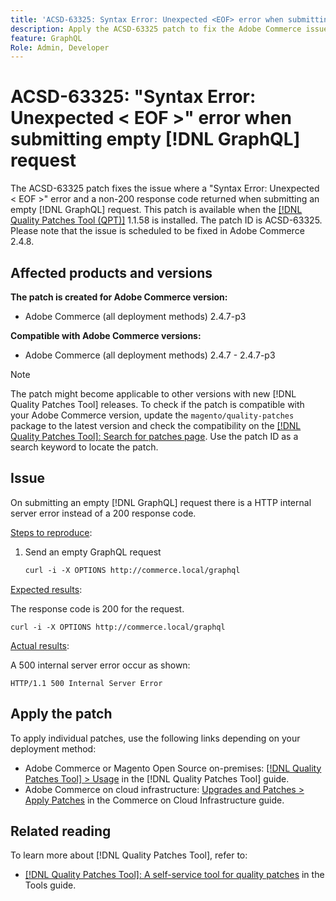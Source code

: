 ```yaml
---
title: 'ACSD-63325: Syntax Error: Unexpected <EOF> error when submitting empty [!DNL GraphQL] request'
description: Apply the ACSD-63325 patch to fix the Adobe Commerce issue where a syntax error occurs when submitting an empty [!DNL GraphQL] request.
feature: GraphQL
Role: Admin, Developer 
---
```


# ACSD-63325: "Syntax Error: Unexpected < EOF >" error when submitting empty [!DNL GraphQL] request

The ACSD-63325 patch fixes the issue where a "Syntax Error: Unexpected < EOF >" error and a non-200 response code returned when submitting an empty [!DNL GraphQL] request. This patch is available when the [[!DNL Quality Patches Tool (QPT)]](/help/tools/quality-patches-tool/quality-patches-tool-to-self-serve-quality-patches.md) 1.1.58 is installed. The patch ID is ACSD-63325. Please note that the issue is scheduled to be fixed in Adobe Commerce 2.4.8.

## Affected products and versions

**The patch is created for Adobe Commerce version:**

* Adobe Commerce (all deployment methods) 2.4.7-p3

**Compatible with Adobe Commerce versions:**

* Adobe Commerce (all deployment methods) 2.4.7 - 2.4.7-p3

>[!NOTE]
>
>The patch might become applicable to other versions with new [!DNL Quality Patches Tool] releases. To check if the patch is compatible with your Adobe Commerce version, update the `magento/quality-patches` package to the latest version and check the compatibility on the [[!DNL Quality Patches Tool]: Search for patches page](https://experienceleague.adobe.com/tools/commerce-quality-patches/index.html). Use the patch ID as a search keyword to locate the patch.

## Issue

On submitting an empty [!DNL GraphQL] request there is a HTTP internal server error instead of a 200 response code. 

<u>Steps to reproduce</u>:

1. Send an empty GraphQL request

    ```graphql
    curl -i -X OPTIONS http://commerce.local/graphql
    ```

<u>Expected results</u>:

The response code is 200 for the request.

```
curl -i -X OPTIONS http://commerce.local/graphql
```

<u>Actual results</u>:

A 500 internal server error occur as shown:

```
HTTP/1.1 500 Internal Server Error
```

## Apply the patch

To apply individual patches, use the following links depending on your deployment method:

* Adobe Commerce or Magento Open Source on-premises: [[!DNL Quality Patches Tool] > Usage](/help/tools/quality-patches-tool/usage.md) in the [!DNL Quality Patches Tool] guide.
* Adobe Commerce on cloud infrastructure: [Upgrades and Patches > Apply Patches](https://experienceleague.adobe.com/docs/commerce-cloud-service/user-guide/develop/upgrade/apply-patches.html) in the Commerce on Cloud Infrastructure guide.

## Related reading

To learn more about [!DNL Quality Patches Tool], refer to:

* [[!DNL Quality Patches Tool]: A self-service tool for quality patches](/help/tools/quality-patches-tool/quality-patches-tool-to-self-serve-quality-patches.md) in the Tools guide.
